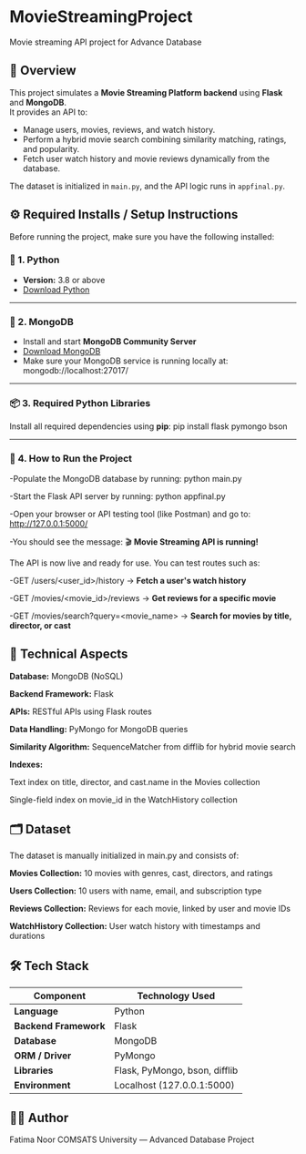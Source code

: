 # MovieStreamingProject
Movie streaming API project for Advance Database

## 📖 Overview  
This project simulates a **Movie Streaming Platform backend** using **Flask** and **MongoDB**.  
It provides an API to:  
- Manage users, movies, reviews, and watch history.  
- Perform a hybrid movie search combining similarity matching, ratings, and popularity.  
- Fetch user watch history and movie reviews dynamically from the database.  

The dataset is initialized in `main.py`, and the API logic runs in `appfinal.py`. 

## ⚙️ Required Installs / Setup Instructions
Before running the project, make sure you have the following installed:

### 🧩 1. Python
- **Version:** 3.8 or above  
- [Download Python](https://www.python.org/downloads/)

---

### 🧰 2. MongoDB
- Install and start **MongoDB Community Server**  
- [Download MongoDB](https://www.mongodb.com/try/download/community)
- Make sure your MongoDB service is running locally at: mongodb://localhost:27017/

---

### 📦 3. Required Python Libraries
Install all required dependencies using **pip**:
pip install flask pymongo bson

---

### 🚀 4. How to Run the Project
-Populate the MongoDB database by running:
python main.py 

-Start the Flask API server by running:
python appfinal.py

-Open your browser or API testing tool (like Postman) and go to:
http://127.0.0.1:5000/

-You should see the message:
🎬 **Movie Streaming API is running!**

The API is now live and ready for use. You can test routes such as:

-GET /users/<user_id>/history → **Fetch a user's watch history**

-GET /movies/<movie_id>/reviews → **Get reviews for a specific movie**

-GET /movies/search?query=<movie_name> → **Search for movies by title, director, or cast**

## 🧠 Technical Aspects

**Database:** MongoDB (NoSQL)

**Backend Framework:** Flask

**APIs:** RESTful APIs using Flask routes

**Data Handling:** PyMongo for MongoDB queries

**Similarity Algorithm:** SequenceMatcher from difflib for hybrid movie search

**Indexes:**

Text index on title, director, and cast.name in the Movies collection

Single-field index on movie_id in the WatchHistory collection

## 🗂️ Dataset

The dataset is manually initialized in main.py and consists of:

**Movies Collection:** 10 movies with genres, cast, directors, and ratings

**Users Collection:** 10 users with name, email, and subscription type

**Reviews Collection:** Reviews for each movie, linked by user and movie IDs

**WatchHistory Collection:** User watch history with timestamps and durations

## 🛠️ Tech Stack

| Component             | Technology Used               |
| --------------------- | ----------------------------- |
| **Language**          | Python                        |
| **Backend Framework** | Flask                         |
| **Database**          | MongoDB                       |
| **ORM / Driver**      | PyMongo                       |
| **Libraries**         | Flask, PyMongo, bson, difflib |
| **Environment**       | Localhost (127.0.0.1:5000)    |

## 👩‍💻 Author

Fatima Noor
COMSATS University — Advanced Database Project

